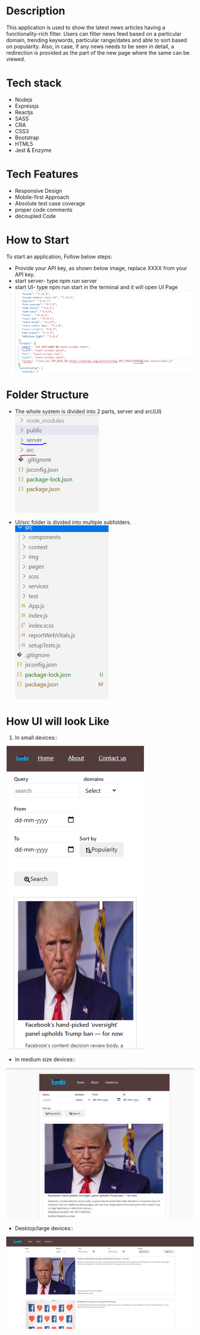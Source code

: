# Description 
This application is used to show the latest news articles having a functionality-rich filter. Users can filter news feed based on a particular domain, trending keywords, particular range/dates and able to sort based on popularity. Also, in case, if any news needs to be seen in detail, a redirection is provided as the part of the new page where the same can be viewed.

# Tech stack
 * Nodejs 
 * Expressjs
 * Reactjs
 * SASS
 * CRA
 * CSS3
 * Bootstrap
 * HTML5
 * Jest & Enzyme

# Tech Features
 * Responsive Design
 * Mobile-first Approach
 * Absolute test case coverage
 * proper code comments
 * decoupled Code

# How to Start
To start an application, Follow below steps:
* Provide your API key, as shown below image, replace XXXX from your API key.
* start server- type npm run server
* start UI- type npm run start in the terminal and it will open UI Page
![How ToStart](https://github.com/rghvndr99/repo-code-snippet/blob/master/news/howToStart.PNG)

# Folder Structure
* The whole system is divided into 2 parts, server and src(UI)  
![Top level Folder](https://github.com/rghvndr99/repo-code-snippet/blob/master/news/TopFolderStructure.PNG)

* UI/src folder is divided into multiple subfolders.  
![Inner folder structure](https://github.com/rghvndr99/repo-code-snippet/blob/master/news/innerUIFolder.PNG)


# How UI will look Like
1. In small devices::  

![mobile view](https://github.com/rghvndr99/repo-code-snippet/blob/master/news/mobileHomePage.PNG)  

* In medium size devices::

![Medium View](https://github.com/rghvndr99/repo-code-snippet/blob/master/news/tableHomePage.PNG)

* Desktop/large devices:: 

![Home page](https://github.com/rghvndr99/repo-code-snippet/blob/master/news/homepage.PNG)


